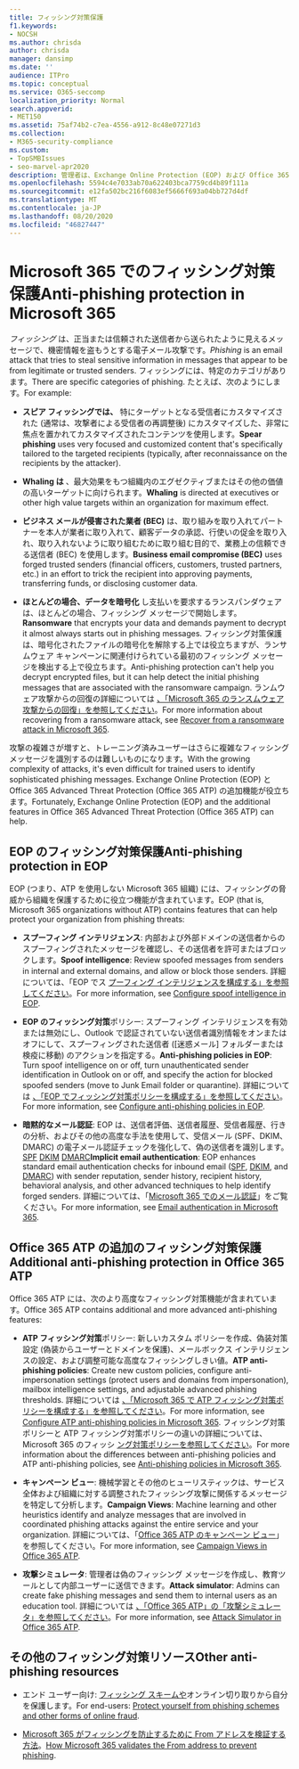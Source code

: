 ```yaml
---
title: フィッシング対策保護
f1.keywords:
- NOCSH
ms.author: chrisda
author: chrisda
manager: dansimp
ms.date: ''
audience: ITPro
ms.topic: conceptual
ms.service: O365-seccomp
localization_priority: Normal
search.appverid:
- MET150
ms.assetid: 75af74b2-c7ea-4556-a912-8c48e07271d3
ms.collection:
- M365-security-compliance
ms.custom:
- TopSMBIssues
- seo-marvel-apr2020
description: 管理者は、Exchange Online Protection (EOP) および Office 365 Advanced Threat Protection (Office 365 ATP) のフィッシング対策保護機能について学習できます。
ms.openlocfilehash: 5594c4e7033ab70a622403bca7759cd4b89f111a
ms.sourcegitcommit: e12fa502bc216f6083ef5666f693a04bb727d4df
ms.translationtype: MT
ms.contentlocale: ja-JP
ms.lasthandoff: 08/20/2020
ms.locfileid: "46827447"
---
```

# <a name="anti-phishing-protection-in-microsoft-365"></a><span data-ttu-id="1bf9d-103">Microsoft 365 でのフィッシング対策保護</span><span class="sxs-lookup"><span data-stu-id="1bf9d-103">Anti-phishing protection in Microsoft 365</span></span>

<span data-ttu-id="1bf9d-104">*フィッシング* は、正当または信頼された送信者から送られたように見えるメッセージで、機密情報を盗もうとする電子メール攻撃です。</span><span class="sxs-lookup"><span data-stu-id="1bf9d-104">*Phishing* is an email attack that tries to steal sensitive information in messages that appear to be from legitimate or trusted senders.</span></span> <span data-ttu-id="1bf9d-105">フィッシングには、特定のカテゴリがあります。</span><span class="sxs-lookup"><span data-stu-id="1bf9d-105">There are specific categories of phishing.</span></span> <span data-ttu-id="1bf9d-106">たとえば、次のようにします。</span><span class="sxs-lookup"><span data-stu-id="1bf9d-106">For example:</span></span>

- <span data-ttu-id="1bf9d-107">**スピア フィッシングでは、** 特にターゲットとなる受信者にカスタマイズされた (通常は、攻撃者による受信者の再調整後) にカスタマイズした、非常に焦点を置かれてカスタマイズされたコンテンツを使用します。</span><span class="sxs-lookup"><span data-stu-id="1bf9d-107">**Spear phishing** uses very focused and customized content that's specifically tailored to the targeted recipients (typically, after reconnaissance on the recipients by the attacker).</span></span>

- <span data-ttu-id="1bf9d-108">**Whaling は** 、最大効果をもつ組織内のエグゼクティブまたはその他の価値の高いターゲットに向けられます。</span><span class="sxs-lookup"><span data-stu-id="1bf9d-108">**Whaling** is directed at executives or other high value targets within an organization for maximum effect.</span></span>

- <span data-ttu-id="1bf9d-109">**ビジネス メールが侵害された業者 (BEC)** は、取り組みを取り入れてパートナーを本人が業者に取り入れて、顧客データの承認、行使いの促金を取り入れ、取り入れないように取り組むために取り組む目的で、業務上の信頼できる送信者 (BEC) を使用します。</span><span class="sxs-lookup"><span data-stu-id="1bf9d-109">**Business email compromise (BEC)** uses forged trusted senders (financial officers, customers, trusted partners, etc.) in an effort to trick the recipient into approving payments, transferring funds, or disclosing customer data.</span></span>

- <span data-ttu-id="1bf9d-110">**ほとんどの場合、データを暗号化** し支払いを要求するランスパンダウェアは、ほとんどの場合、フィッシング メッセージで開始します。</span><span class="sxs-lookup"><span data-stu-id="1bf9d-110">**Ransomware** that encrypts your data and demands payment to decrypt it almost always starts out in phishing messages.</span></span> <span data-ttu-id="1bf9d-111">フィッシング対策保護は、暗号化されたファイルの暗号化を解除する上では役立ちますが、ランサムウェア キャンペーンに関連付けられている最初のフィッシング メッセージを検出する上で役立ちます。</span><span class="sxs-lookup"><span data-stu-id="1bf9d-111">Anti-phishing protection can't help you decrypt encrypted files, but it can help detect the initial phishing messages that are associated with the ransomware campaign.</span></span> <span data-ttu-id="1bf9d-112">ランムウェア攻撃からの回復の詳細については [、「Microsoft 365 のランスムウェア攻撃からの回復」を参照してください](recover-from-ransomware.md)。</span><span class="sxs-lookup"><span data-stu-id="1bf9d-112">For more information about recovering from a ransomware attack, see [Recover from a ransomware attack in Microsoft 365](recover-from-ransomware.md).</span></span>

<span data-ttu-id="1bf9d-113">攻撃の複雑さが増すと、トレーニング済みユーザーはさらに複雑なフィッシング メッセージを識別するのは難しいものになります。</span><span class="sxs-lookup"><span data-stu-id="1bf9d-113">With the growing complexity of attacks, it's even difficult for trained users to identify sophisticated phishing messages.</span></span> <span data-ttu-id="1bf9d-114">Exchange Online Protection (EOP) と Office 365 Advanced Threat Protection (Office 365 ATP) の追加機能が役立ちます。</span><span class="sxs-lookup"><span data-stu-id="1bf9d-114">Fortunately, Exchange Online Protection (EOP) and the additional features in Office 365 Advanced Threat Protection (Office 365 ATP) can help.</span></span>

## <a name="anti-phishing-protection-in-eop"></a><span data-ttu-id="1bf9d-115">EOP のフィッシング対策保護</span><span class="sxs-lookup"><span data-stu-id="1bf9d-115">Anti-phishing protection in EOP</span></span>

<span data-ttu-id="1bf9d-116">EOP (つまり、ATP を使用しない Microsoft 365 組織) には、フィッシングの脅威から組織を保護するために役立つ機能が含まれています。</span><span class="sxs-lookup"><span data-stu-id="1bf9d-116">EOP (that is, Microsoft 365 organizations without ATP) contains features that can help protect your organization from phishing threats:</span></span>

- <span data-ttu-id="1bf9d-117">**スプーフィング インテリジェンス**: 内部および外部ドメインの送信者からのスプーフィングされたメッセージを確認し、その送信者を許可またはブロックします。</span><span class="sxs-lookup"><span data-stu-id="1bf9d-117">**Spoof intelligence**: Review spoofed messages from senders in internal and external domains, and allow or block those senders.</span></span> <span data-ttu-id="1bf9d-118">詳細については、「EOP でス [プーフィング インテリジェンスを構成する」を参照してください](learn-about-spoof-intelligence.md)。</span><span class="sxs-lookup"><span data-stu-id="1bf9d-118">For more information, see [Configure spoof intelligence in EOP](learn-about-spoof-intelligence.md).</span></span>

- <span data-ttu-id="1bf9d-119">**EOP のフィッシング対策**ポリシー: スプーフィング インテリジェンスを有効または無効にし、Outlook で認証されていない送信者識別情報をオンまたはオフにして、スプーフィングされた送信者 ([迷惑メール] フォルダーまたは検疫に移動) のアクションを指定する。</span><span class="sxs-lookup"><span data-stu-id="1bf9d-119">**Anti-phishing policies in EOP**: Turn spoof intelligence on or off, turn unauthenticated sender identification in Outlook on or off, and specify the action for blocked spoofed senders (move to Junk Email folder or quarantine).</span></span> <span data-ttu-id="1bf9d-120">詳細については [、「EOP でフィッシング対策ポリシーを構成する」を参照してください](configure-anti-phishing-policies-eop.md)。</span><span class="sxs-lookup"><span data-stu-id="1bf9d-120">For more information, see [Configure anti-phishing policies in EOP](configure-anti-phishing-policies-eop.md).</span></span>

- <span data-ttu-id="1bf9d-121">**暗黙的なメール認証**: EOP は、送信者評価、送信者履歴、受信者履歴、行きの分析、およびその他の高度な手法を使用して、受信メール (SPF、DKIM、DMARC) の電子メール認証チェックを強化して、偽の送信者を識別します。[SPF](set-up-spf-in-office-365-to-help-prevent-spoofing.md) [DKIM](use-dkim-to-validate-outbound-email.md) [DMARC](use-dmarc-to-validate-email.md)</span><span class="sxs-lookup"><span data-stu-id="1bf9d-121">**Implicit email authentication**: EOP enhances standard email authentication checks for inbound email ([SPF](set-up-spf-in-office-365-to-help-prevent-spoofing.md), [DKIM](use-dkim-to-validate-outbound-email.md), and [DMARC](use-dmarc-to-validate-email.md)) with sender reputation, sender history, recipient history, behavioral analysis, and other advanced techniques to help identify forged senders.</span></span> <span data-ttu-id="1bf9d-122">詳細については、「[Microsoft 365 でのメール認証](email-validation-and-authentication.md)」をご覧ください。</span><span class="sxs-lookup"><span data-stu-id="1bf9d-122">For more information, see [Email authentication in Microsoft 365](email-validation-and-authentication.md).</span></span>

## <a name="additional-anti-phishing-protection-in-office-365-atp"></a><span data-ttu-id="1bf9d-123">Office 365 ATP の追加のフィッシング対策保護</span><span class="sxs-lookup"><span data-stu-id="1bf9d-123">Additional anti-phishing protection in Office 365 ATP</span></span>

<span data-ttu-id="1bf9d-124">Office 365 ATP には、次のより高度なフィッシング対策機能が含まれています。</span><span class="sxs-lookup"><span data-stu-id="1bf9d-124">Office 365 ATP contains additional and more advanced anti-phishing features:</span></span>

- <span data-ttu-id="1bf9d-125">**ATP フィッシング対策**ポリシー: 新しいカスタム ポリシーを作成、偽装対策設定 (偽装からユーザーとドメインを保護)、メールボックス インテリジェンスの設定、および調整可能な高度なフィッシングしきい値。</span><span class="sxs-lookup"><span data-stu-id="1bf9d-125">**ATP anti-phishing policies**: Create new custom policies, configure anti-impersonation settings (protect users and domains from impersonation), mailbox intelligence settings, and adjustable advanced phishing thresholds.</span></span> <span data-ttu-id="1bf9d-126">詳細については [、「Microsoft 365 で ATP フィッシング対策ポリシーを構成する」を参照してください](configure-atp-anti-phishing-policies.md)。</span><span class="sxs-lookup"><span data-stu-id="1bf9d-126">For more information, see [Configure ATP anti-phishing policies in Microsoft 365](configure-atp-anti-phishing-policies.md).</span></span> <span data-ttu-id="1bf9d-127">フィッシング対策ポリシーと ATP フィッシング対策ポリシーの違いの詳細については、Microsoft 365 のフィッシ [ング対策ポリシーを参照してください](set-up-anti-phishing-policies.md)。</span><span class="sxs-lookup"><span data-stu-id="1bf9d-127">For more information about the differences between anti-phishing policies and ATP anti-phishing policies, see [Anti-phishing policies in Microsoft 365](set-up-anti-phishing-policies.md).</span></span>

- <span data-ttu-id="1bf9d-128">**キャンペーン ビュー**: 機械学習とその他のヒューリスティックは、サービス全体および組織に対する調整されたフィッシング攻撃に関係するメッセージを特定して分析します。</span><span class="sxs-lookup"><span data-stu-id="1bf9d-128">**Campaign Views**: Machine learning and other heuristics identify and analyze messages that are involved in coordinated phishing attacks against the entire service and your organization.</span></span> <span data-ttu-id="1bf9d-129">詳細については、「[Office 365 ATP のキャンペーン ビュー](campaigns.md)」を参照してください。</span><span class="sxs-lookup"><span data-stu-id="1bf9d-129">For more information, see [Campaign Views in Office 365 ATP](campaigns.md).</span></span>

- <span data-ttu-id="1bf9d-130">**攻撃シミュレータ**: 管理者は偽のフィッシング メッセージを作成し、教育ツールとして内部ユーザーに送信できます。</span><span class="sxs-lookup"><span data-stu-id="1bf9d-130">**Attack simulator**: Admins can create fake phishing messages and send them to internal users as an education tool.</span></span> <span data-ttu-id="1bf9d-131">詳細については [、「Office 365 ATP」の「攻撃シミュレータ」を参照してください](attack-simulator.md)。</span><span class="sxs-lookup"><span data-stu-id="1bf9d-131">For more information, see [Attack Simulator in Office 365 ATP](attack-simulator.md).</span></span>

## <a name="other-anti-phishing-resources"></a><span data-ttu-id="1bf9d-132">その他のフィッシング対策リソース</span><span class="sxs-lookup"><span data-stu-id="1bf9d-132">Other anti-phishing resources</span></span>

- <span data-ttu-id="1bf9d-133">エンド ユーザー向け: [フィッシング スキームや](https://support.microsoft.com/office/be0de46a-29cd-4c59-aaaf-136cf177d593)オンライン切り取りから自分を保護します。</span><span class="sxs-lookup"><span data-stu-id="1bf9d-133">For end-users: [Protect yourself from phishing schemes and other forms of online fraud](https://support.microsoft.com/office/be0de46a-29cd-4c59-aaaf-136cf177d593).</span></span>

- <span data-ttu-id="1bf9d-134">[Microsoft 365 がフィッシングを防止するために From アドレスを検証する方法](how-office-365-validates-the-from-address.md)。</span><span class="sxs-lookup"><span data-stu-id="1bf9d-134">[How Microsoft 365 validates the From address to prevent phishing](how-office-365-validates-the-from-address.md).</span></span>
